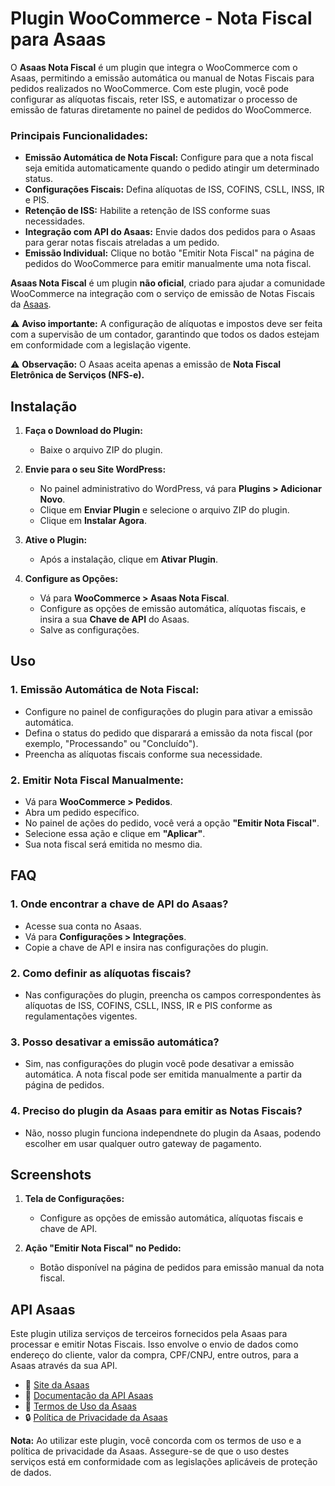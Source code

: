 # Plugin WooCommerce - Nota Fiscal para Asaas

O **Asaas Nota Fiscal** é um plugin que integra o WooCommerce com o Asaas, permitindo a emissão automática ou manual de Notas Fiscais para pedidos realizados no WooCommerce. 
Com este plugin, você pode configurar as alíquotas fiscais, reter ISS, e automatizar o processo de emissão de faturas diretamente no painel de pedidos do WooCommerce.

### Principais Funcionalidades:
- **Emissão Automática de Nota Fiscal:** Configure para que a nota fiscal seja emitida automaticamente quando o pedido atingir um determinado status.
- **Configurações Fiscais:** Defina alíquotas de ISS, COFINS, CSLL, INSS, IR e PIS.
- **Retenção de ISS:** Habilite a retenção de ISS conforme suas necessidades.
- **Integração com API do Asaas:** Envie dados dos pedidos para o Asaas para gerar notas fiscais atreladas a um pedido.
- **Emissão Individual:** Clique no botão "Emitir Nota Fiscal" na página de pedidos do WooCommerce para emitir manualmente uma nota fiscal.

**Asaas Nota Fiscal** é um plugin **não oficial**, criado para ajudar a comunidade WooCommerce na integração com o serviço de emissão de Notas Fiscais da [Asaas](https://asaas.com).

⚠ **Aviso importante:** A configuração de alíquotas e impostos deve ser feita com a supervisão de um contador, garantindo que todos os dados estejam em conformidade com a legislação vigente.

⚠ **Observação:** O Asaas aceita apenas a emissão de **Nota Fiscal Eletrônica de Serviços (NFS-e).**

## Instalação

1. **Faça o Download do Plugin:**
   - Baixe o arquivo ZIP do plugin.

2. **Envie para o seu Site WordPress:**
   - No painel administrativo do WordPress, vá para **Plugins > Adicionar Novo**.
   - Clique em **Enviar Plugin** e selecione o arquivo ZIP do plugin.
   - Clique em **Instalar Agora**.

3. **Ative o Plugin:**
   - Após a instalação, clique em **Ativar Plugin**.

4. **Configure as Opções:**
   - Vá para **WooCommerce > Asaas Nota Fiscal**.
   - Configure as opções de emissão automática, alíquotas fiscais, e insira a sua **Chave de API** do Asaas.
   - Salve as configurações.

## Uso

### 1. Emissão Automática de Nota Fiscal:
   - Configure no painel de configurações do plugin para ativar a emissão automática.
   - Defina o status do pedido que disparará a emissão da nota fiscal (por exemplo, "Processando" ou "Concluído").
   - Preencha as alíquotas fiscais conforme sua necessidade.

### 2. Emitir Nota Fiscal Manualmente:
   - Vá para **WooCommerce > Pedidos**.
   - Abra um pedido específico.
   - No painel de ações do pedido, você verá a opção **"Emitir Nota Fiscal"**.
   - Selecione essa ação e clique em **"Aplicar"**.
   - Sua nota fiscal será emitida no mesmo dia.

## FAQ

### 1. Onde encontrar a chave de API do Asaas?

   - Acesse sua conta no Asaas.
   - Vá para **Configurações > Integrações**.
   - Copie a chave de API e insira nas configurações do plugin.

### 2. Como definir as alíquotas fiscais?

   - Nas configurações do plugin, preencha os campos correspondentes às alíquotas de ISS, COFINS, CSLL, INSS, IR e PIS conforme as regulamentações vigentes.

### 3. Posso desativar a emissão automática?

   - Sim, nas configurações do plugin você pode desativar a emissão automática. A nota fiscal pode ser emitida manualmente a partir da página de pedidos.

### 4. Preciso do plugin da Asaas para emitir as Notas Fiscais?

   - Não, nosso plugin funciona independnete do plugin da Asaas, podendo escolher em usar qualquer outro gateway de pagamento.

## Screenshots

1. **Tela de Configurações:**
   - Configure as opções de emissão automática, alíquotas fiscais e chave de API.

2. **Ação "Emitir Nota Fiscal" no Pedido:**
   - Botão disponível na página de pedidos para emissão manual da nota fiscal.

## API Asaas

Este plugin utiliza serviços de terceiros fornecidos pela Asaas para processar e emitir Notas Fiscais. 
Isso envolve o envio de dados como endereço do cliente, valor da compra, CPF/CNPJ, entre outros, para a Asaas através da sua API.

- 🔗 [Site da Asaas](https://asaas.com)  
- 📄 [Documentação da API Asaas](https://docs.asaas.com/)  
- 📜 [Termos de Uso da Asaas](https://ajuda.asaas.com/pt-BR/articles/102021-termos-e-condicoes-de-uso)  
- 🔒 [Política de Privacidade da Asaas](https://ajuda.asaas.com/pt-BR/articles/102029-politica-de-privacidade)

**Nota:** Ao utilizar este plugin, você concorda com os termos de uso e a política de privacidade da Asaas. Assegure-se de que o uso destes serviços está em conformidade com as legislações aplicáveis de proteção de dados.